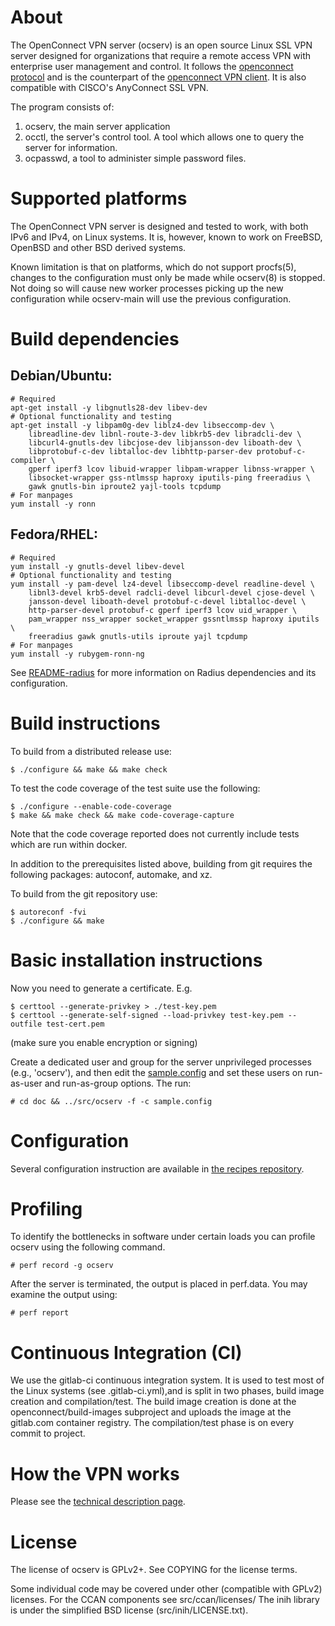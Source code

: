 # About

The OpenConnect VPN server (ocserv) is an open source Linux SSL
VPN server designed for organizations that require a remote access
VPN with enterprise user management and control. It follows
the [openconnect protocol](https://gitlab.com/openconnect/protocol)
and is the counterpart of the [openconnect VPN client](http://www.infradead.org/openconnect/).
It is also compatible with CISCO's AnyConnect SSL VPN.

The program consists of:
 1. ocserv, the main server application
 2. occtl, the server's control tool. A tool which allows one to query the
   server for information.
 3. ocpasswd, a tool to administer simple password files.


# Supported platforms

The OpenConnect VPN server is designed and tested to work, with both IPv6
and IPv4, on Linux systems. It is, however, known to work on FreeBSD,
OpenBSD and other BSD derived systems.

Known limitation is that on platforms, which do not support procfs(5),
changes to the configuration must only be made while ocserv(8) is stopped.
Not doing so will cause new worker processes picking up the new
configuration while ocserv-main will use the previous configuration.


# Build dependencies

## Debian/Ubuntu:
```
# Required
apt-get install -y libgnutls28-dev libev-dev
# Optional functionality and testing
apt-get install -y libpam0g-dev liblz4-dev libseccomp-dev \
	libreadline-dev libnl-route-3-dev libkrb5-dev libradcli-dev \
	libcurl4-gnutls-dev libcjose-dev libjansson-dev liboath-dev \
	libprotobuf-c-dev libtalloc-dev libhttp-parser-dev protobuf-c-compiler \
	gperf iperf3 lcov libuid-wrapper libpam-wrapper libnss-wrapper \
	libsocket-wrapper gss-ntlmssp haproxy iputils-ping freeradius \
	gawk gnutls-bin iproute2 yajl-tools tcpdump
# For manpages
yum install -y ronn
```

## Fedora/RHEL:
```
# Required
yum install -y gnutls-devel libev-devel
# Optional functionality and testing
yum install -y pam-devel lz4-devel libseccomp-devel readline-devel \
	libnl3-devel krb5-devel radcli-devel libcurl-devel cjose-devel \
	jansson-devel liboath-devel protobuf-c-devel libtalloc-devel \
	http-parser-devel protobuf-c gperf iperf3 lcov uid_wrapper \
	pam_wrapper nss_wrapper socket_wrapper gssntlmssp haproxy iputils \
	freeradius gawk gnutls-utils iproute yajl tcpdump
# For manpages
yum install -y rubygem-ronn-ng
```

See [README-radius](doc/README-radius.md) for more information on Radius
dependencies and its configuration.

# Build instructions

To build from a distributed release use:

```
$ ./configure && make && make check
```

To test the code coverage of the test suite use the following:
```
$ ./configure --enable-code-coverage
$ make && make check && make code-coverage-capture
```

Note that the code coverage reported does not currently include tests which
are run within docker.

In addition to the prerequisites listed above, building from git requires
the following packages: autoconf, automake, and xz.

To build from the git repository use:
```
$ autoreconf -fvi
$ ./configure && make
```


# Basic installation instructions

Now you need to generate a certificate. E.g.
```
$ certtool --generate-privkey > ./test-key.pem
$ certtool --generate-self-signed --load-privkey test-key.pem --outfile test-cert.pem
```
(make sure you enable encryption or signing)


Create a dedicated user and group for the server unprivileged processes
(e.g., 'ocserv'), and then edit the [sample.config](doc/sample.config)
and set these users on run-as-user and run-as-group options. The run:
```
# cd doc && ../src/ocserv -f -c sample.config
```

# Configuration

Several configuration instruction are available in [the recipes repository](https://gitlab.com/openconnect/recipes).


# Profiling

To identify the bottlenecks in software under certain loads
you can profile ocserv using the following command.
```
# perf record -g ocserv
```

After the server is terminated, the output is placed in perf.data.
You may examine the output using:
```
# perf report
```


# Continuous Integration (CI)

We use the gitlab-ci continuous integration system. It is used to test
most of the Linux systems (see .gitlab-ci.yml),and is split in two phases,
build image creation and compilation/test. The build image creation is done
at the openconnect/build-images subproject and uploads the image at the gitlab.com
container registry. The compilation/test phase is on every commit to project.


# How the VPN works

Please see the [technical description page](http://ocserv.openconnect-vpn.net/technical.html).

# License

The license of ocserv is GPLv2+. See COPYING for the license terms.

Some individual code may be covered under other (compatible with
GPLv2) licenses. For the CCAN components see src/ccan/licenses/
The inih library is under the simplified BSD license (src/inih/LICENSE.txt).
